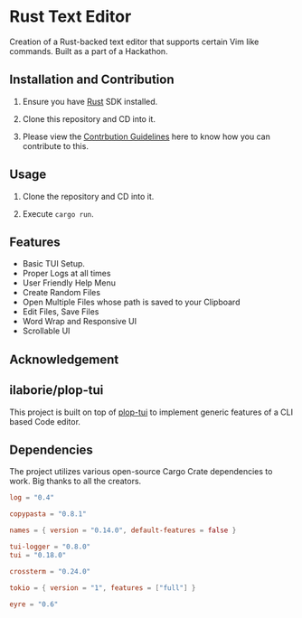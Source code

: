 # Rust Text Editor

Creation of a Rust-backed text editor that supports certain Vim like commands. Built as a part of a Hackathon.

## Installation and Contribution

1. Ensure you have [Rust](https://www.rust-lang.org/tools/install) SDK installed.

2. Clone this repository and CD into it.

3. Please view the [Contrbution Guidelines](https://raw.githubusercontent.com/Dhi13man/rust_text_editor/master/CONTRIBUTING.MD) here to know how you can contribute to this.

## Usage

1. Clone the repository and CD into it.

2. Execute `cargo run`.

## Features

- Basic TUI Setup.
- Proper Logs at all times
- User Friendly Help Menu
- Create Random Files
- Open Multiple Files whose path is saved to your Clipboard
- Edit Files, Save Files
- Word Wrap and Responsive UI
- Scrollable UI

## Acknowledgement

## ilaborie/plop-tui

This project is built on top of [plop-tui](https://github.com/ilaborie/plop-tui) to implement generic features of a CLI based Code editor.

## Dependencies

The project utilizes various open-source Cargo Crate dependencies to work. Big thanks to all the creators.

```toml
log = "0.4"

copypasta = "0.8.1"

names = { version = "0.14.0", default-features = false }

tui-logger = "0.8.0"
tui = "0.18.0"

crossterm = "0.24.0"

tokio = { version = "1", features = ["full"] }

eyre = "0.6"
```
